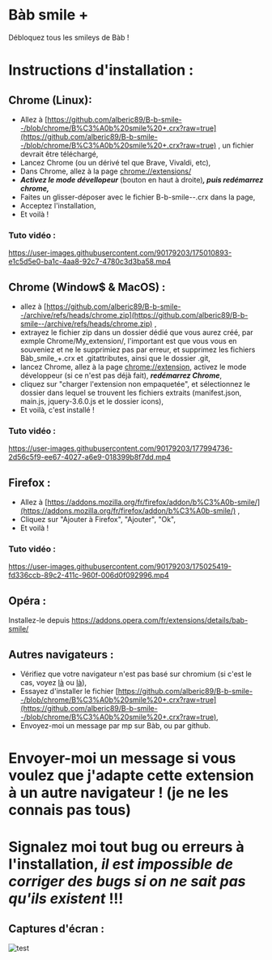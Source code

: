 # Bàb smile +
 Débloquez tous les smileys de Bàb !

# Instructions d'installation :

## Chrome (Linux):
- Allez à [https://github.com/alberic89/B-b-smile--/blob/chrome/B%C3%A0b%20smile%20+.crx?raw=true](https://github.com/alberic89/B-b-smile--/blob/chrome/B%C3%A0b%20smile%20+.crx?raw=true) , un fichier devrait être téléchargé,
- Lancez Chrome (ou un dérivé tel que Brave, Vivaldi, etc),
- Dans Chrome, allez à la page [chrome://extensions/](chrome://extensions/)
- ***Activez le mode dévellopeur*** (bouton en haut à droite)***, puis redémarrez chrome,***
- Faites un glisser-déposer avec le fichier B-b-smile--.crx dans la page,
- Acceptez l'installation,
- Et voilà !

### Tuto vidéo :
https://user-images.githubusercontent.com/90179203/175010893-e1c5d5e0-ba1c-4aa8-92c7-4780c3d3ba58.mp4

## Chrome (Window$ & MacOS) :
- allez à [https://github.com/alberic89/B-b-smile--/archive/refs/heads/chrome.zip](https://github.com/alberic89/B-b-smile--/archive/refs/heads/chrome.zip) ,
- extrayez le fichier zip dans un dossier dédié que vous aurez créé, par exmple Chrome/My_extension/, l'important est que vous vous en souveniez et ne le supprimiez pas par erreur, et supprimez les fichiers Bàb_smile_+.crx et .gitattributes, ainsi que le dossier .git,
- lancez Chrome, allez à la page [chrome://extension](chrome://extension), activez le mode développeur (si ce n'est pas déjà fait), ***redémarrez Chrome***,
- cliquez sur "charger l'extension non empaquetée", et sélectionnez le dossier dans lequel se trouvent les fichiers extraits (manifest.json, main.js, jquery-3.6.0.js et le dossier icons),
- Et voilà, c'est installé !

### Tuto vidéo :
https://user-images.githubusercontent.com/90179203/177994736-2d56c5f9-ee67-4027-a6e9-018399b8f7dd.mp4

## Firefox :
- Allez à [https://addons.mozilla.org/fr/firefox/addon/b%C3%A0b-smile/](https://addons.mozilla.org/fr/firefox/addon/b%C3%A0b-smile/) ,
- Cliquez sur "Ajouter à Firefox", "Ajouter", "Ok",
- Et voilà !

### Tuto vidéo :
https://user-images.githubusercontent.com/90179203/175025419-fd336ccb-89c2-411c-960f-006d0f092996.mp4

## Opéra :
Installez-le depuis [https://addons.opera.com/fr/extensions/details/bab-smile/
](https://addons.opera.com/fr/extensions/details/bab-smile/)

## Autres navigateurs :
- Vérifiez que votre navigateur n'est pas basé sur chromium (si c'est le cas, voyez [là](https://github.com/alberic89/B-b-smile--/README.md#chrome-linux) ou [là](https://github.com/alberic89/B-b-smile--/edit/README.md#chrome-window--macos-)),
- Essayez d'installer le fichier [https://github.com/alberic89/B-b-smile--/blob/chrome/B%C3%A0b%20smile%20+.crx?raw=true](https://github.com/alberic89/B-b-smile--/blob/chrome/B%C3%A0b%20smile%20+.crx?raw=true),
- Envoyez-moi un message par mp sur Bàb, ou par github.

# Envoyer-moi un message si vous voulez que j'adapte cette extension à un autre navigateur ! (je ne les connais pas tous)
# **Signalez moi tout bug ou erreurs à l'installation, _il est impossible de corriger des bugs si on ne sait pas qu'ils existent_ !!!**

## Captures d'écran :
![test](https://user-images.githubusercontent.com/90179203/172145114-b1099908-1a1b-4583-ad60-c41a0ed1431c.png)
